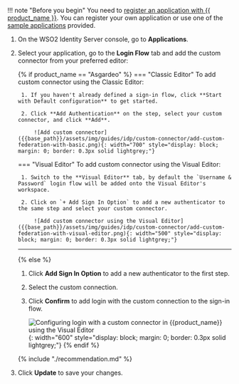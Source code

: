 !!! note "Before you begin"
    You need to [register an application with {{ product_name }}]({{base_path}}/guides/applications/). You can register your own application or use one of the [sample applications]({{base_path}}/get-started/try-samples/) provided.

1. On the WSO2 Identity Server console, go to **Applications**.

2. Select your application, go to the **Login Flow** tab and add the custom connector from your preferred editor:

    {% if product_name == "Asgardeo" %}
    === "Classic Editor"
        To add custom connector using the Classic Editor:

        1. If you haven't already defined a sign-in flow, click **Start with Default configuration** to get started.

        2. Click **Add Authentication** on the step, select your custom connector, and click **Add**.

            ![Add custom connector]({{base_path}}/assets/img/guides/idp/custom-connector/add-custom-federation-with-basic.png){: width="700" style="display: block; margin: 0; border: 0.3px solid lightgrey;"}

    === "Visual Editor"
        To add custom connector using the Visual Editor:

        1. Switch to the **Visual Editor** tab, by default the `Username & Password` login flow will be added onto the Visual Editor's workspace.

        2. Click on `+ Add Sign In Option` to add a new authenticator to the same step and select your custom connector.

            ![Add custom connector using the Visual Editor]({{base_path}}/assets/img/guides/idp/custom-connector/add-custom-federation-with-visual-editor.png){: width="500" style="display: block; margin: 0; border: 0.3px solid lightgrey;"}
    ---
    {% else %}
    1. Click **Add Sign In Option** to add a new authenticator to the first step.

    2. Select the custom connection.

    3. Click **Confirm** to add login with the custom connection to the sign-in flow.

        ![Configuring login with a custom connector in {{product_name}} using the Visual Editor]({{base_path}}/assets/img/guides/idp/custom-connector/add-custom-federation-with-visual-editor.png){: width="600" style="display: block; margin: 0; border: 0.3px solid lightgrey;"}
    {% endif %}

    {% include "./recommendation.md" %}

3. Click **Update** to save your changes.